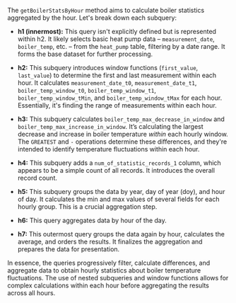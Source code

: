 The `getBoilerStatsByHour` method aims to calculate boiler statistics aggregated by the hour. Let's break down each subquery:

*   **h1 (innermost):** This query isn't explicitly defined but is represented within h2. It likely selects basic heat pump data – `measurement_date`, `boiler_temp`, etc. – from the `heat_pump` table, filtering by a date range. It forms the base dataset for further processing.

*   **h2:** This subquery introduces window functions (`first_value`, `last_value`) to determine the first and last measurement within each hour. It calculates `measurement_date_t0`, `measurement_date_t1`, `boiler_temp_window_t0`, `boiler_temp_window_t1`, `boiler_temp_window_tMin`, and `boiler_temp_window_tMax` for each hour. Essentially, it's finding the range of measurements within each hour.

*   **h3:**  This subquery calculates `boiler_temp_max_decrease_in_window` and `boiler_temp_max_increase_in_window`. It’s calculating the largest decrease and increase in boiler temperature *within* each hourly window.  The `GREATEST` and `-` operations determine these differences, and they're intended to identify temperature fluctuations within each hour.

*   **h4:** This subquery adds a `num_of_statistic_records_1` column, which appears to be a simple count of all records. It introduces the overall record count.

*   **h5:** This subquery groups the data by year, day of year (doy), and hour of day. It calculates the min and max values of several fields for each hourly group. This is a crucial aggregation step.

*   **h6:** This query aggregates data by hour of the day.

*   **h7:** This outermost query groups the data again by hour, calculates the average, and orders the results. It finalizes the aggregation and prepares the data for presentation.

In essence, the queries progressively filter, calculate differences, and aggregate data to obtain hourly statistics about boiler temperature fluctuations. The use of nested subqueries and window functions allows for complex calculations within each hour before aggregating the results across all hours.